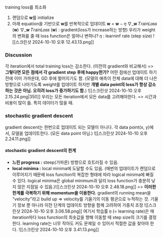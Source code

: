 training loss를 최소화
1. 랜덤으로 𝐰를 initialize
2. 아래 equation을 기반으로 𝐰를 반복적으로 업데이트
	𝐰 = 𝐰 − 𝜂 ∇_𝐰 𝑇𝑟𝑎𝑖𝑛𝐿𝑜𝑠𝑠 (𝐰)
		∇_𝐰 𝑇𝑟𝑎𝑖𝑛𝐿𝑜𝑠𝑠 (𝐰) : gradient(loss가 increase하는 방향)
			우리가 weight의 변화를 줄 때 loss function은 얼마나 변하나? 
		𝜂 : learninf rate (step size)
		![[스크린샷 2024-10-10 오후 12.43.13.png]]

### Discussion
각 iteration에서 total training loss는 감소한다. (이전의 gradient와 비교해서)
=> **그렇다면 모든 점에서 각 gradient step 후에 happy한가?**
	어떤 점에선 업데이트 하기 전에 이미 가까운데, GD 후에 멀어지기도 함.
	(모델의 예측이 전체 data에 대해 더 나은 방향으로 나아가도록 weight를 업데이트 하지만 **개별 data point의 loss가 항상 감소하는 것은 아님. 오히려 loss가 증가하기도 함.**)
	![[스크린샷 2024-10-10 오후 2.15.24.png|350]]
	우리는 모든 iteration에서 모든 data를 고려해야한다.
	=> 시간과 비용이 많이 듦. 특히 데이터가 많을 때.


### stochastic gradient descent
gradient descent는 한번으로 업데이트 되는 모델이 아니다.
각 data point(x, y)에서, 모델을 업데이트한다. (모든 data point 아님.)
![[스크린샷 2024-10-10 오후 2.24.11.png]]

#### stochastic gradient descent의 한계
- **느린 progress :** steep(가파른) 방향으로 흐트러질 수 있음.
- **local minima :**  local minima에 도달할 수도 있음. (매번의 업데이트가 랜덤으로 이루어지기 때문에 loss function의 복잡한 형태에 따라 logical minima에 빠질 수 있다. logical minima은 global minimum과 달리 loss function가 충분히 낮지 않은 지점일 수 있음.)![[스크린샷 2024-10-10 오후 2.48.18.png]]
=> **이러한 한계를 극복하기 위해 momentum을 이용한다.**
	gradient의 running mean을 "velocity"라고 build up
	=> velocity를 기울기의 이동 평균으로 누적하는 것.
	기울기 정보 뿐 아니라 이전 단계의 업데이트 방향을 함께 고려하여 가중치 조정
	![[스크린샷 2024-10-10 오후 3.06.58.png]]
	여기서 학습률 𝜂 (= learning rate)은 매 iteration마다 loss function의 최솟값을 향해 이동할 때 step size의 크기를 결정한다.
	learning rate는 너무 작아도 커도 문제일 수 있어서 적절한 값을 찾아야 한다.
	![[스크린샷 2024-10-10 오후 3.41.13.png]]
	
